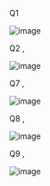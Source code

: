 Q1 

![image](https://github.com/user-attachments/assets/97e4b8b0-1f40-49e1-bcc9-5f07682301b9)

Q2 , 

![image](https://github.com/user-attachments/assets/f5ea5910-5c75-4cf0-9f3f-5a003607e4d3)

Q7 , 

![image](https://github.com/user-attachments/assets/2a3de927-2e58-41f1-b27d-3ef62e151961)


Q8 , 

![image](https://github.com/user-attachments/assets/a3766f3d-106d-442c-9475-4eb9ebed3c7d)


Q9 , 

![image](https://github.com/user-attachments/assets/d7230f01-8d25-4102-9d3b-5104a4baf626)

